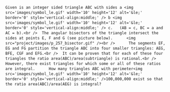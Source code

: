     Given is an integer sided triangle ABC with sides a <img src='images/symbol_le.gif' width='10' height='12' alt='&le;' border='0' style='vertical-align:middle;' /> b <img src='images/symbol_le.gif' width='10' height='12' alt='&le;' border='0' style='vertical-align:middle;' /> c.   (AB = c, BC = a and AC = b).<br />  The angular bisectors of the triangle intersect the sides at points E, F and G (see picture below).      <img src="project/images/p_257_bisector.gif" /><br />      The segments EF, EG and FG partition the triangle ABC into four smaller triangles: AEG, BFE, CGF and EFG.<br />  It can be proven that for each of these four triangles the ratio area(ABC)/area(subtriangle) is rational.<br />  However, there exist triangles for which some or all of these ratios are integral.      How many triangles ABC with perimeter<img src='images/symbol_le.gif' width='10' height='12' alt='&le;' border='0' style='vertical-align:middle;' />100,000,000 exist so that the ratio area(ABC)/area(AEG) is integral?              